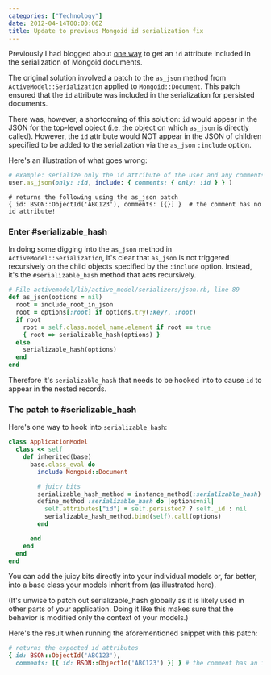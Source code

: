 ```yaml
---
categories: ["Technology"]
date: 2012-04-14T00:00:00Z
title: Update to previous Mongoid id serialization fix
---
```


Previously I had blogged about [one way](http://blog.joshdzielak.com/blog/2011/12/24/tame-the-mongoid-id-field-in-your-rails-and-backbone-js-app/) to get an `id` attribute included in the serialization of Mongoid documents.

The original solution involved a patch to the `as_json` method from `ActiveModel::Serialization` applied to `Mongoid::Document`. This patch ensured that the `id` attribute was included in the serialization for persisted documents.

There was, however, a shortcoming of this solution: `id` would appear in the JSON for the top-level object (i.e. the object on which `as_json` is directly called). However, the `id` attribute would NOT appear in the JSON of children specified to be added to the serialization via the `as_json` `:include` option.

Here's an illustration of what goes wrong:

``` ruby
# example: serialize only the id attribute of the user and any comments
user.as_json(only: :id, include: { comments: { only: :id } } )
```

```
# returns the following using the as_json patch
{ id: BSON::ObjectId('ABC123'), comments: [{}] }  # the comment has no id attribute!
```

### Enter #serializable_hash

In doing some digging into the `as_json` method in `ActiveModel::Serialization`, it's clear that `as_json` is not triggered recursively on the child objects specified by the `:include` option. Instead, it's the `#serializable_hash` method that acts recursively.

``` ruby
# File activemodel/lib/active_model/serializers/json.rb, line 89
def as_json(options = nil)
  root = include_root_in_json
  root = options[:root] if options.try(:key?, :root)
  if root
    root = self.class.model_name.element if root == true
    { root => serializable_hash(options) }
  else
    serializable_hash(options)
  end
end
```

Therefore it's `serializable_hash` that needs to be hooked into to cause `id` to appear in the nested records.

### The patch to #serializable_hash

Here's one way to hook into `serializable_hash`:

``` ruby
class ApplicationModel
  class << self
    def inherited(base)
      base.class_eval do
        include Mongoid::Document

        # juicy bits
        serializable_hash_method = instance_method(:serializable_hash)
        define_method :serializable_hash do |options=nil|
          self.attributes["id"] = self.persisted? ? self._id : nil
          serializable_hash_method.bind(self).call(options)
        end

      end
    end
  end
end
```

You can add the juicy bits directly into your individual models or, far better, into a base class your models inherit from (as illustrated here).

(It's unwise to patch out serializable_hash globally as it is likely used in other parts of your application. Doing it like this makes sure that the behavior is modified only the context of your models.)

Here's the result when running the aforementioned snippet with this patch:

``` ruby
# returns the expected id attributes
{ id: BSON::ObjectId('ABC123'),
  comments: [{ id: BSON::ObjectId('ABC123') }] } # the comment has an id attribute!
```
